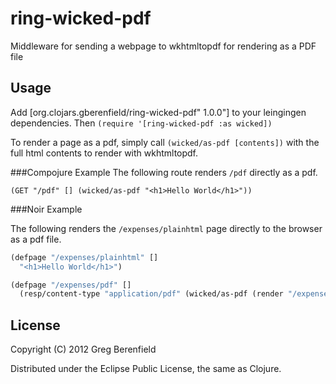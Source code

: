 # ring-wicked-pdf

Middleware for sending a webpage to wkhtmltopdf for rendering as a PDF
file

## Usage

Add [org.clojars.gberenfield/ring-wicked-pdf" 1.0.0"] to your leingingen dependencies.
Then `(require '[ring-wicked-pdf :as wicked])`

To render a page as a pdf, simply call `(wicked/as-pdf [contents])` with
the full html contents to render with wkhtmltopdf.

###Compojure Example
The following route renders `/pdf` directly as a pdf.
```
(GET "/pdf" [] (wicked/as-pdf "<h1>Hello World</h1>"))
```

###Noir Example

The following renders the `/expenses/plainhtml` page directly to the
browser as a pdf file.
```clojure
(defpage "/expenses/plainhtml" []
  "<h1>Hello World</h1>")

(defpage "/expenses/pdf" []
  (resp/content-type "application/pdf" (wicked/as-pdf (render "/expenses-plainhtml"))))
```

## License

Copyright (C) 2012 Greg Berenfield

Distributed under the Eclipse Public License, the same as Clojure.
